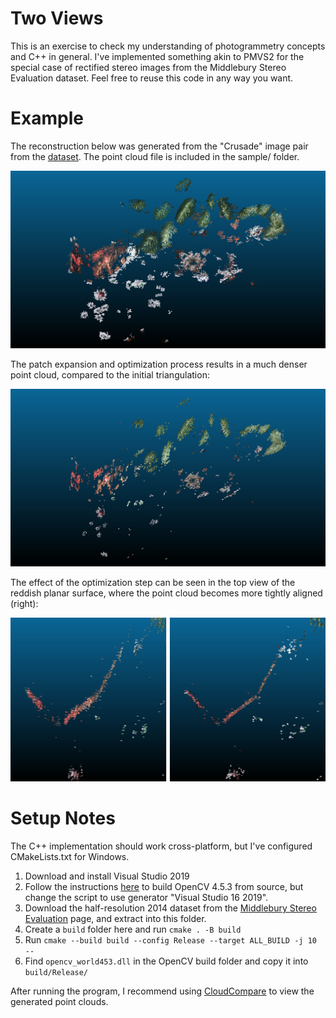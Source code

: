 Two Views
=========
This is an exercise to check my understanding of photogrammetry concepts and C++ in general. I've implemented something akin to PMVS2 for the special case of rectified stereo images from the Middlebury Stereo Evaluation dataset. Feel free to reuse this code in any way you want.

Example
=======
The reconstruction below was generated from the "Crusade" image pair from the [dataset](https://vision.middlebury.edu/stereo/data/scenes2014/). The point cloud file is included in the sample/ folder.

![Final reconstruction](/sample/optimized2.png)

The patch expansion and optimization process results in a much denser point cloud, compared to the initial triangulation:

![Initial triangulation](/sample/initial.png)

The effect of the optimization step can be seen in the top view of the reddish planar surface, where the point cloud becomes more tightly aligned (right):

![Top view comparison, before and after optimization](/sample/initial_vs_optimized1.png)

Setup Notes
===========
The C++ implementation should work cross-platform, but I've configured CMakeLists.txt for Windows.

 1. Download and install Visual Studio 2019
 2. Follow the instructions [here](https://docs.opencv.org/master/d3/d52/tutorial_windows_install.html) to build OpenCV 4.5.3 from source, but change the script to use generator "Visual Studio 16 2019".
 3. Download the half-resolution 2014 dataset from the [Middlebury Stereo Evaluation](https://vision.middlebury.edu/stereo/submit3/) page, and extract into this folder.
 4. Create a `build` folder here and run `cmake . -B build`
 5. Run `cmake --build build --config Release --target ALL_BUILD -j 10 --`
 6. Find `opencv_world453.dll` in the OpenCV build folder and copy it into `build/Release/`

After running the program, I recommend using [CloudCompare](https://www.danielgm.net/cc/) to view the generated point clouds.
